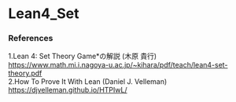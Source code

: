 # Lean4_Set
### References <br>
  1.Lean 4: Set Theory Game*の解説 (木原 貴行) <br>
    https://www.math.mi.i.nagoya-u.ac.jp/~kihara/pdf/teach/lean4-set-theory.pdf <br>
  2.How To Prove It With Lean (Daniel J. Velleman) <br>
    https://djvelleman.github.io/HTPIwL/ <br>
